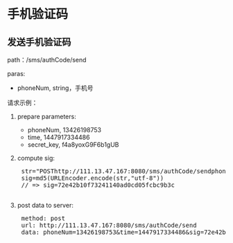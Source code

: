 # 手机验证码
## 发送手机验证码
path：/sms/authCode/send

paras:

- phoneNum, string，手机号

请求示例：

1. prepare parameters:
    * phoneNum, 13426198753
    * time, 1447917334486
    * secret_key, f4a8yoxG9F6b1gUB
1. compute sig:

    <pre>
    str="POSThttp://111.13.47.167:8080/sms/authCode/sendphoneNum=13426198753time=1447917334486f4a8yoxG9F6b1gUB"
    sig=md5(URLEncoder.encode(str,"utf-8"))
    // => sig=72e42b10f73241140ad0cd05fcbc9b3c
    </pre> 
1. post data to server:

    <pre>
    method: post
    url: http://111.13.47.167:8080/sms/authCode/send
    data: phoneNum=13426198753&time=1447917334486&sig=72e42b10f73241140ad0cd05fcbc9b3c
    </pre>